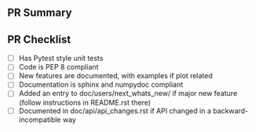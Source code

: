 <!--Thank you so much for your PR! To help us review, fill out the form
to the best of your ability.  Please make use of the development guide at
https://matplotlib.org/devdocs/devel/index.html-->

<!--Provide a general summary of your changes in the title above, for
example "Raises ValueError on Non-Numeric Input to set_xlim".  Please avoid
non-descriptive titles such as "Addresses issue #8576".-->

<!--If you are able to do so, please do not create the
PR out of master, but out of a separate branch.  See
https://matplotlib.org/devel/gitwash/development_workflow.html for
instructions.-->

## PR Summary

<!--Please provide at least 1-2 sentences describing the pull request in
detail.  Why is this change required?  What problem does it solve?-->

<!--If it fixes an open issue, please link to the issue here.-->

## PR Checklist

- [ ] Has Pytest style unit tests
- [ ] Code is PEP 8 compliant 
- [ ] New features are documented, with examples if plot related
- [ ] Documentation is sphinx and numpydoc compliant
- [ ] Added an entry to doc/users/next_whats_new/ if major new feature (follow instructions in README.rst there)
- [ ] Documented in doc/api/api_changes.rst if API changed in a backward-incompatible way

<!--We understand that PRs can sometimes be overwhelming, especially as the
reviews start coming in.  Please let us know if the reviews are unclear or the
recommended next step seems overly demanding , or if you would like help in
addressing a reviewer's comments.  And please ping us if you've been waiting
too long to hear back on your PR.-->
